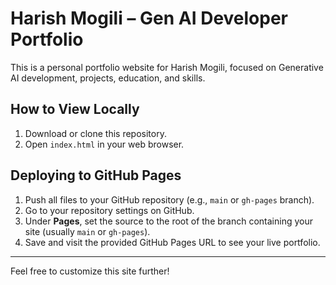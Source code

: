 # Harish Mogili – Gen AI Developer Portfolio

This is a personal portfolio website for Harish Mogili, focused on Generative AI development, projects, education, and skills.

## How to View Locally

1. Download or clone this repository.
2. Open `index.html` in your web browser.

## Deploying to GitHub Pages

1. Push all files to your GitHub repository (e.g., `main` or `gh-pages` branch).
2. Go to your repository settings on GitHub.
3. Under **Pages**, set the source to the root of the branch containing your site (usually `main` or `gh-pages`).
4. Save and visit the provided GitHub Pages URL to see your live portfolio.

---

Feel free to customize this site further! 